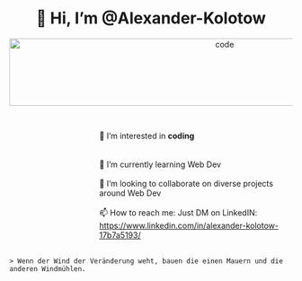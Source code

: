 <h1 align="center">
 👋 Hi, I’m @Alexander-Kolotow
</h1>

<p align="center">
<img width="750" height="120" src="https://media.giphy.com/media/26tn33aiTi1jkl6H6/giphy.gif" alt="code" />
</p>


<dl><dd><dl><dd><dl><dd><dl><dd>
<br>

👀 I’m interested in **coding**		
<br> <br>
🌱 I’m currently learning Web Dev
<br> <br>
💞️ I’m looking to collaborate on diverse projects around Web Dev
<br> <br>
📫 How to reach me: Just DM on LinkedIN: https://www.linkedin.com/in/alexander-kolotow-17b7a5193/
<br> <br>
</dd></dl></dd></dl></dd></dl></dd></dl>

	> Wenn der Wind der Veränderung weht, bauen die einen Mauern und die anderen Windmühlen.
